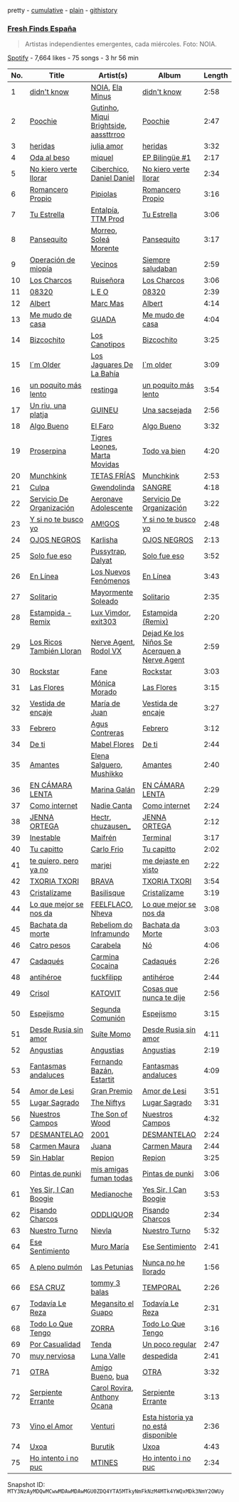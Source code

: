 pretty - [cumulative](/playlists/cumulative/37i9dQZF1DWVhn3qoy98w6.md) - [plain](/playlists/plain/37i9dQZF1DWVhn3qoy98w6) - [githistory](https://github.githistory.xyz/mackorone/spotify-playlist-archive/blob/main/playlists/plain/37i9dQZF1DWVhn3qoy98w6)

### [Fresh Finds España](https://open.spotify.com/playlist/37i9dQZF1DWVhn3qoy98w6)

> Artistas independientes emergentes, cada miércoles\. Foto: NOIA.

[Spotify](https://open.spotify.com/user/spotify) - 7,664 likes - 75 songs - 3 hr 56 min

| No. | Title | Artist(s) | Album | Length |
|---|---|---|---|---|
| 1 | [didn't know](https://open.spotify.com/track/2UNwClFdYeUlJkejytviEF) | [NOIA](https://open.spotify.com/artist/7ME5Ue2P7g1BP11FRWr7LA), [Ela Minus](https://open.spotify.com/artist/4rdJkXHNrMgowlwUdQAg8T) | [didn't know](https://open.spotify.com/album/6SPcRko47zyU386oL9RqkK) | 2:58 |
| 2 | [Poochie](https://open.spotify.com/track/0hEQySUBidgfllWBdHybA6) | [Gutinho](https://open.spotify.com/artist/5xneBcnKxnlHnspytUfcyE), [Miqui Brightside](https://open.spotify.com/artist/3Ej5fhuE6M1aEsPq9L5FlQ), [aassttrroo](https://open.spotify.com/artist/3Iw8b5St5OrqPTM9OhBXRv) | [Poochie](https://open.spotify.com/album/4gsxNgwNenMLiLAoB24qpY) | 2:47 |
| 3 | [heridas](https://open.spotify.com/track/3lUw3vbDH2Pl0qkobhqeSl) | [julia amor](https://open.spotify.com/artist/7xZqz9bsl0Zxf0g3mwnc9u) | [heridas](https://open.spotify.com/album/2kA82fvECUeKRY1xYw9DtY) | 3:32 |
| 4 | [Oda al beso](https://open.spotify.com/track/7xSFf0SWZ7NSb9CWNQFUBt) | [miquel](https://open.spotify.com/artist/3VUidb50jCH78EzrGpAVyj) | [EP Bilingüe \#1](https://open.spotify.com/album/3NUynVxhiHcEscrLhAVZBH) | 2:17 |
| 5 | [No kiero verte llorar](https://open.spotify.com/track/4TVMDJZBSpsF6pBrNTPmCm) | [Ciberchico](https://open.spotify.com/artist/2Y6MpHfkkDuoc4x47xcdho), [Daniel Daniel](https://open.spotify.com/artist/63hRgCbTdP3yf4IdYZ2AID) | [No kiero verte llorar](https://open.spotify.com/album/1WWlGV8FdZB1PdDEd20gXp) | 2:34 |
| 6 | [Romancero Propio](https://open.spotify.com/track/3O1GoifSo01SPqbl1JUQgd) | [Pipiolas](https://open.spotify.com/artist/0qFTwtYUtLs9jYEXUfmEpI) | [Romancero Propio](https://open.spotify.com/album/42OoyAaRonNgqSlSDrvWRc) | 3:16 |
| 7 | [Tu Estrella](https://open.spotify.com/track/65lYImuXhcPB2QkWb3xcQb) | [Entalpía](https://open.spotify.com/artist/2ttOCwacWTfLos1qSfWZDg), [TTM Prod](https://open.spotify.com/artist/5aTHRHzjxamo4oDzfyLG2y) | [Tu Estrella](https://open.spotify.com/album/6nZBpjlsqlrzl2YdNiVbVb) | 3:06 |
| 8 | [Pansequito](https://open.spotify.com/track/1wjB84uPM55JuiBlm9j9T9) | [Morreo](https://open.spotify.com/artist/3Xp3bobA8pIQerBzo8jW8d), [Soleá Morente](https://open.spotify.com/artist/5X5UPn6eVnwfYcujIQpcfu) | [Pansequito](https://open.spotify.com/album/2OYFKPnrFZdZczJAuENE61) | 3:17 |
| 9 | [Operación de miopía](https://open.spotify.com/track/3LheO2IxLds5EJ0A92aMpV) | [Vecinos](https://open.spotify.com/artist/42g6k1iU30Z2lDl0E2oKZR) | [Siempre saludaban](https://open.spotify.com/album/51ZIyhQqfCAbrcOE0SDzJo) | 2:59 |
| 10 | [Los Charcos](https://open.spotify.com/track/6dbI0EIx42N4oYYdLOdtWh) | [Ruiseñora](https://open.spotify.com/artist/5lWL0858SCbKL77z7Ff5Vs) | [Los Charcos](https://open.spotify.com/album/5Wlgp5ThAoedT4Bu4suFhC) | 3:06 |
| 11 | [08320](https://open.spotify.com/track/6ZEoTuxeSpE1voBOygtBhv) | [L E O](https://open.spotify.com/artist/3NlTAtfmLjoRSJ0vzck3G2) | [08320](https://open.spotify.com/album/500OZ1a3PpgEURObCzYYva) | 2:39 |
| 12 | [Albert](https://open.spotify.com/track/24qFotIhZa0KMDDsZBoJxg) | [Marc Mas](https://open.spotify.com/artist/2Afa8bc03hUILSCuypSSzt) | [Albert](https://open.spotify.com/album/2FSnb6Oiu08CQ3hCcFUR43) | 4:14 |
| 13 | [Me mudo de casa](https://open.spotify.com/track/6PC9XV4mfwsYRNVBgbFJIC) | [GUADA](https://open.spotify.com/artist/7DQKTS3zA63QhllsHFT2UN) | [Me mudo de casa](https://open.spotify.com/album/6rHXpK2WXv57QQEiHfMVf3) | 4:04 |
| 14 | [Bizcochito](https://open.spotify.com/track/5WN8jluUSi5KTxdeZS42EK) | [Los Canotipos](https://open.spotify.com/artist/3cjyAdRMzCkZx8cSqtMrRE) | [Bizcochito](https://open.spotify.com/album/3jUBEgK041smtctTIH0oLE) | 3:25 |
| 15 | [I´m Older](https://open.spotify.com/track/1j3vxd46mNDe675Afzi9VB) | [Los Jaguares De La Bahía](https://open.spotify.com/artist/1O6og7B4901T9pfhlRz1a5) | [I\`m older](https://open.spotify.com/album/3Tda7BIkfuWeGWkDf0izXz) | 3:09 |
| 16 | [un poquito más lento](https://open.spotify.com/track/1WFUprK26zP5HCBlGBOtvr) | [restinga](https://open.spotify.com/artist/0ZDfzRfClYgIFsNUxygcQ9) | [un poquito más lento](https://open.spotify.com/album/5UEoUYwccLmUdbNGMT8bb3) | 3:54 |
| 17 | [Un riu, una platja](https://open.spotify.com/track/5KLHI3cA6IX9cb2b8JL49M) | [GUINEU](https://open.spotify.com/artist/71LogL8lYEei6YssB4RyVD) | [Una sacsejada](https://open.spotify.com/album/2UzQXlICcimPrOGdoOLQea) | 2:56 |
| 18 | [Algo Bueno](https://open.spotify.com/track/3bcCBqxwDYNNcUCE3F4BS1) | [El Faro](https://open.spotify.com/artist/3tEffij11uKABNZ3RFnfk4) | [Algo Bueno](https://open.spotify.com/album/0BKkwEkFHCEIMqU07soGBT) | 3:32 |
| 19 | [Proserpina](https://open.spotify.com/track/6IgEzBfvwnYzT7R8yzNopq) | [Tigres Leones](https://open.spotify.com/artist/7nPrDCQpkqvDWvBLQS7fPF), [Marta Movidas](https://open.spotify.com/artist/59NswlApCpxmZbKSNQg0i5) | [Todo va bien](https://open.spotify.com/album/4hNavBOE7KShokRyxTiiRZ) | 4:20 |
| 20 | [Munchkink](https://open.spotify.com/track/3esrVi9Bd7IwPDbsLaYJ2U) | [TETAS FRÍAS](https://open.spotify.com/artist/6Lplaf8qcklV41FjuyBw8S) | [Munchkink](https://open.spotify.com/album/1EO8Y54nsq4o62evka1lF6) | 2:53 |
| 21 | [Culpa](https://open.spotify.com/track/234FKH11wocZnS8QrR2Tyu) | [Gwendolinda](https://open.spotify.com/artist/0m9Yhfqz0u6f93uFrZv4GE) | [SANGRE](https://open.spotify.com/album/5StRSEdbr41v7ZQpj3bsNZ) | 4:18 |
| 22 | [Servicio De Organización](https://open.spotify.com/track/6a3GOlV3UPpWaXPARi9tID) | [Aeronave Adolescente](https://open.spotify.com/artist/249m4fvXm7lbc0lP6rgfDi) | [Servicio De Organización](https://open.spotify.com/album/4i5TdeGlJXDr9cLTEeb8NX) | 3:22 |
| 23 | [Y si no te busco yo](https://open.spotify.com/track/6bgVQ7liF1naPkw1Kz1ckM) | [AM!GOS](https://open.spotify.com/artist/3HNfG9573Zk1cKXVuelkBb) | [Y si no te busco yo](https://open.spotify.com/album/1QwgM84KYFAXFHt023U8Po) | 2:48 |
| 24 | [OJOS NEGROS](https://open.spotify.com/track/0MRFgiXAbbsNyy2vlcagqk) | [Karlisha](https://open.spotify.com/artist/4MJnVJ6UeJY0WcULSDdu18) | [OJOS NEGROS](https://open.spotify.com/album/1gTHhVijBe003r1BwBA8r0) | 2:13 |
| 25 | [Solo fue eso](https://open.spotify.com/track/2yLUuIbpz3xDGuPixEM2wH) | [Pussytrap](https://open.spotify.com/artist/1CvAjNpe2ZjFVhlA34SyWK), [Dalyat](https://open.spotify.com/artist/7D6EYOZGlPz3xX0K4pK8Pl) | [Solo fue eso](https://open.spotify.com/album/7gCE2zWcGmdm95Ty0NpLh2) | 3:52 |
| 26 | [En Línea](https://open.spotify.com/track/0wTaWfliY4UdVYlVk7RiE1) | [Los Nuevos Fenómenos](https://open.spotify.com/artist/7p2PgTPWJE1cTmdvLxFPjH) | [En Línea](https://open.spotify.com/album/1lgmNohv81RcBS34BipiAT) | 3:43 |
| 27 | [Solitario](https://open.spotify.com/track/5UCOobFRji8LsslQTz2Vip) | [Mayormente Soleado](https://open.spotify.com/artist/2YBzZDsJtBX9E5sDW2S1rG) | [Solitario](https://open.spotify.com/album/0LXL6qPZt51Vo99SCZDIra) | 2:35 |
| 28 | [Estampida \- Remix](https://open.spotify.com/track/7C2pjqbdi2F4WQHhGeNqQY) | [Lux Vimdor](https://open.spotify.com/artist/5MSARlILztDOl23Gc3mqI8), [exit303](https://open.spotify.com/artist/3B77kZJvJq4OR9qsC7UXNW) | [Estampida \(Remix\)](https://open.spotify.com/album/24vu7EE5EPRRR0Fa2TNwP2) | 2:20 |
| 29 | [Los Ricos También Lloran](https://open.spotify.com/track/7L6rwbE8Nb2jiDub0wVfeu) | [Nerve Agent](https://open.spotify.com/artist/41FXjscq7kzM1RQPFzt9ku), [Rodol VX](https://open.spotify.com/artist/6RlL1rqDR4Yer2elkvC6IC) | [Dejad Ke los Niños Se Acerquen a Nerve Agent](https://open.spotify.com/album/47OA5XxyGBv8CGiW3miZQG) | 2:59 |
| 30 | [Rockstar](https://open.spotify.com/track/3W2GUJYVM8bzIrbrKZT62R) | [Fane](https://open.spotify.com/artist/6T7oLp640iQSRrGtiwxRHh) | [Rockstar](https://open.spotify.com/album/6QCuEuvsNf1U8zNyBZW87O) | 3:03 |
| 31 | [Las Flores](https://open.spotify.com/track/0rFhgOWHayNPNUy2TnNjZ9) | [Mónica Morado](https://open.spotify.com/artist/6i3TGO04ngIXDAivoIxwB6) | [Las Flores](https://open.spotify.com/album/7lqsfCMGMCSDNah9R3YAyg) | 3:15 |
| 32 | [Vestida de encaje](https://open.spotify.com/track/223NBVJ2QvZLyhGRZTtFNe) | [María de Juan](https://open.spotify.com/artist/3JOaesg3hFdm9PjUAlAevb) | [Vestida de encaje](https://open.spotify.com/album/4WwM3JqPOLcPHlB2C3Xk2D) | 3:27 |
| 33 | [Febrero](https://open.spotify.com/track/0E07pXHsF7PZUMdT2DeViO) | [Agus Contreras](https://open.spotify.com/artist/50ENLjdaCeZznlFIeGdemw) | [Febrero](https://open.spotify.com/album/4HtTDeltdczAKZQs6sZDJr) | 3:12 |
| 34 | [De ti](https://open.spotify.com/track/6mNdC1R9gxftcOKYI2PUXv) | [Mabel Flores](https://open.spotify.com/artist/5nu2RYUhE093k61C9godJg) | [De ti](https://open.spotify.com/album/6ZvLbVvArk8l3x0T580orr) | 2:44 |
| 35 | [Amantes](https://open.spotify.com/track/7GpwSjzxIGPLrc8I1LEL26) | [Elena Salguero](https://open.spotify.com/artist/1c9P73X3n8wQ81h9zYP2gO), [Mushikko](https://open.spotify.com/artist/2h4P6Vo6nJGjAODb583gQ4) | [Amantes](https://open.spotify.com/album/5mhGANeWYRiEvochePlXHy) | 2:40 |
| 36 | [EN CÁMARA LENTA](https://open.spotify.com/track/2ISFtkm2rXgTemn6b4TKUK) | [Marina Galán](https://open.spotify.com/artist/1eJhuAMoYA9LO0pSHu5Pmh) | [EN CÁMARA LENTA](https://open.spotify.com/album/37AhobzP5mg0NCqgoZChOm) | 2:29 |
| 37 | [Como internet](https://open.spotify.com/track/0zduidSESUdFUSzqN9PhNR) | [Nadie Canta](https://open.spotify.com/artist/10woeTDi1sEfcxR0iqqSEw) | [Como internet](https://open.spotify.com/album/3DRbHatROy202Nk5I80PXI) | 2:24 |
| 38 | [JENNA ORTEGA](https://open.spotify.com/track/1kSKPe0rrroUlfjZW8u2Z8) | [Hectr](https://open.spotify.com/artist/33vpwJYepyFUya2M5VwVpS), [chuzausen\_](https://open.spotify.com/artist/4K5aO5UQql5Sj9V49s5Uln) | [JENNA ORTEGA](https://open.spotify.com/album/2xenhUBexjcXxE7B1H33ae) | 2:12 |
| 39 | [Inestable](https://open.spotify.com/track/6PjVjVtWAfIAqn4kTYdUzF) | [Maifrén](https://open.spotify.com/artist/571t1AKbmBJnGZY3NdNGCI) | [Terminal](https://open.spotify.com/album/6e4Qd09eoOxACKlYRU2YSp) | 3:17 |
| 40 | [Tu capitto](https://open.spotify.com/track/40fQIanIIxeAcFVlQKg2eT) | [Carlo Frio](https://open.spotify.com/artist/2ZkSJkvuz5kzvPe4ff1jqc) | [Tu capitto](https://open.spotify.com/album/0wt1xhWFYu81yEb5ESKBX9) | 2:02 |
| 41 | [te quiero, pero ya no](https://open.spotify.com/track/2E5JROYwOeqSMGltMyis0h) | [marjei](https://open.spotify.com/artist/7ezBmmHgTL0tj341girz15) | [me dejaste en visto](https://open.spotify.com/album/5814gIVqqSvWtSy4qauw9c) | 2:22 |
| 42 | [TXORIA TXORI](https://open.spotify.com/track/4spH64QYcaHz1vRYiVfC0M) | [BRAVA](https://open.spotify.com/artist/3O2c7Rx1wcqMVkq9pZn4WZ) | [TXORIA TXORI](https://open.spotify.com/album/6xI0mPPppgDAECk83Sw84Y) | 3:54 |
| 43 | [Cristalízame](https://open.spotify.com/track/7v7p1BxTfhcwi0R13f9PlA) | [Basilisque](https://open.spotify.com/artist/6N3CTwgOF1agOVSk44o9um) | [Cristalízame](https://open.spotify.com/album/3totYvSlArWfUXhLZ3rVpB) | 3:19 |
| 44 | [Lo que mejor se nos da](https://open.spotify.com/track/6FPhmFHXQ19J8QOKyJJK5D) | [FEELFLACO](https://open.spotify.com/artist/58XJOkR9Z11iSbwIv8zPzZ), [Nheva](https://open.spotify.com/artist/3cFjJFlKjV0u7tKEkEfbBQ) | [Lo que mejor se nos da](https://open.spotify.com/album/2fWIuLSXTVMwoym1WhI530) | 3:08 |
| 45 | [Bachata da morte](https://open.spotify.com/track/0ePRCRxRKil2rd7JMd5ONi) | [Rebeliom do Inframundo](https://open.spotify.com/artist/2fT8oWXXWMm6tgnzLECFQc) | [Bachata da Morte](https://open.spotify.com/album/06lQx6DcC0naBYxTJX2khu) | 3:03 |
| 46 | [Catro pesos](https://open.spotify.com/track/37OlMe2kjdwT98QnTvGs7c) | [Carabela](https://open.spotify.com/artist/2S89EPrtxX4j6IisWBvyCs) | [Nó](https://open.spotify.com/album/40F9iAvCvAGwqFIM960l2f) | 4:06 |
| 47 | [Cadaqués](https://open.spotify.com/track/60gVUG3HhEhcDlvehdlozp) | [Carmina Cocaina](https://open.spotify.com/artist/7D0W8R2omNPmfikpAN3NNH) | [Cadaqués](https://open.spotify.com/album/6rXXqzdqADnyn92qolBWwm) | 2:26 |
| 48 | [antihéroe](https://open.spotify.com/track/4XrrBfIcQQxeBuqoefZD3Y) | [fuckfilipp](https://open.spotify.com/artist/6gFcPZeMtfpB8DPaSqm10A) | [antihéroe](https://open.spotify.com/album/0CDbH6pfHNWAflKWK24vH9) | 2:44 |
| 49 | [Crisol](https://open.spotify.com/track/3Kp0HN7hiJ4ODp8LE7OVEe) | [KATOVIT](https://open.spotify.com/artist/4Y8UTAeVunPsidX0MNGLDI) | [Cosas que nunca te dije](https://open.spotify.com/album/5G3KiMgvtFhQvZr3w3YoEu) | 2:56 |
| 50 | [Espejismo](https://open.spotify.com/track/4uEnOnU1lCv4a7aWUoHzWU) | [Segunda Comunión](https://open.spotify.com/artist/4iwezv6CwXW39f2dZu6FwH) | [Espejismo](https://open.spotify.com/album/5O8Zyhw8gxXRGiJk2KspKS) | 3:15 |
| 51 | [Desde Rusia sin amor](https://open.spotify.com/track/5zzEcNjedfrwTqqnOdZCPD) | [Suîte Momo](https://open.spotify.com/artist/7b5kEP9oGOgMcFeGDu7MMG) | [Desde Rusia sin amor](https://open.spotify.com/album/3QXko0PfmrWBnRHcPHxc3K) | 4:11 |
| 52 | [Angustias](https://open.spotify.com/track/1C8oGwGDTvE0Au70nnGkPe) | [Angustias](https://open.spotify.com/artist/5EuugrHBBOblcdm1ZI3gcK) | [Angustias](https://open.spotify.com/album/6VpzDbmDOuHVyPx0y3TfHI) | 2:19 |
| 53 | [Fantasmas andaluces](https://open.spotify.com/track/4tDWd55Ktucjgr5VI5ugmC) | [Fernando Bazán](https://open.spotify.com/artist/7FpWolDbRXLfG558TSgtye), [Estartit](https://open.spotify.com/artist/1F14x4GNqHLi2lJYPQuN3a) | [Fantasmas andaluces](https://open.spotify.com/album/3WDmsaDEt6t0qZnHZmeIo4) | 4:09 |
| 54 | [Amor de Lesi](https://open.spotify.com/track/09e1IhPtoAjNzK0OM0h4o5) | [Gran Premio](https://open.spotify.com/artist/1TzGzICDKrFf7BarPGivnQ) | [Amor de Lesi](https://open.spotify.com/album/7GeYpTBGlTzNjU9EI5ymA2) | 3:51 |
| 55 | [Lugar Sagrado](https://open.spotify.com/track/7u9oYWLx1TiONE8UHmQAqd) | [The Niftys](https://open.spotify.com/artist/3E5CaxIouc8iJ4gFEzSrg5) | [Lugar Sagrado](https://open.spotify.com/album/5tSxLy9UKtoHAiarH6MK9j) | 3:31 |
| 56 | [Nuestros Campos](https://open.spotify.com/track/5GvYg0IbMrxj02xjBoHyYG) | [The Son of Wood](https://open.spotify.com/artist/19FBTkMNRv8TA2DMkjJVJB) | [Nuestros Campos](https://open.spotify.com/album/7mHX7CUNZRareNDuEqVod8) | 4:32 |
| 57 | [DESMANTELAO](https://open.spotify.com/track/0YbCXBfvO2JhplLAB5FoIx) | [2001](https://open.spotify.com/artist/4ptSxeecnfuKKrOm7oCVPT) | [DESMANTELAO](https://open.spotify.com/album/1haMBzNWlWefhTYo8NswdU) | 2:24 |
| 58 | [Carmen Maura](https://open.spotify.com/track/6ClMdWb43mBKHX73JfqJhO) | [Juana](https://open.spotify.com/artist/59rrpl4VEJ34sIXu4JFp8W) | [Carmen Maura](https://open.spotify.com/album/13I0ZKMSxhl4Iib5HfUjUL) | 2:44 |
| 59 | [Sin Hablar](https://open.spotify.com/track/4xGAVaRPvewFxX3RGLR433) | [Repion](https://open.spotify.com/artist/15o4xwiKZWJ6jOFp9LeP24) | [Repion](https://open.spotify.com/album/5o72CTv41E3lh2h7yNEm1R) | 3:25 |
| 60 | [Pintas de punki](https://open.spotify.com/track/3pYacQzqMUP25Tz1UuJzFL) | [mis amigas fuman todas](https://open.spotify.com/artist/7KdIqg2BmTqrSTJm19a8me) | [Pintas de punki](https://open.spotify.com/album/7f6EA73EsumyisyCgmjHyS) | 3:06 |
| 61 | [Yes Sir, I Can Boogie](https://open.spotify.com/track/0Nsi4QYe7dSV1EGWeD4Ina) | [Medianoche](https://open.spotify.com/artist/0cdMQNFIPkvbCvtapjvbkk) | [Yes Sir, I Can Boogie](https://open.spotify.com/album/1RL06GXjm2fC8w0eYYWsOc) | 3:53 |
| 62 | [Pisando Charcos](https://open.spotify.com/track/4D2RaferzFNzX0dzwnURFX) | [ODDLIQUOR](https://open.spotify.com/artist/1rmlkMXVf5f6ilIVhjow34) | [Pisando Charcos](https://open.spotify.com/album/2m7bYg4g9VkPIl2kKp9pOD) | 2:34 |
| 63 | [Nuestro Turno](https://open.spotify.com/track/0LKExqZSHcGLCnPXs9FBo6) | [Nievla](https://open.spotify.com/artist/2LnG9Y5m1N69MBmComLbFp) | [Nuestro Turno](https://open.spotify.com/album/4NNztoaC0NhMZvqQVqwUnZ) | 5:32 |
| 64 | [Ese Sentimiento](https://open.spotify.com/track/0RjVKLI1j3ABMy5XxNF6cp) | [Muro María](https://open.spotify.com/artist/5INts4xs8Jf1Rpnkd6Zd2Y) | [Ese Sentimiento](https://open.spotify.com/album/7BZyCYjkwUsyM1tlbtms8D) | 2:41 |
| 65 | [A pleno pulmón](https://open.spotify.com/track/385LOQSsqndhKlZakIZPAA) | [Las Petunias](https://open.spotify.com/artist/5ahvDss0AH60cd2AWqoU1r) | [Nunca no he llorado](https://open.spotify.com/album/7bPbOE1J1kB6Z5PDwkKLHu) | 1:56 |
| 66 | [ESA CRUZ](https://open.spotify.com/track/6k1jtZry83hc5bw44z0ntJ) | [tommy 3 balas](https://open.spotify.com/artist/2toYLRPVyQ0VTBzja0WBBL) | [TEMPORAL](https://open.spotify.com/album/5aQOnI7YrW7AnnU3asp8pr) | 2:26 |
| 67 | [Todavía Le Reza](https://open.spotify.com/track/6XIWmjVhpKvA6eD10TZKq5) | [Megansito el Guapo](https://open.spotify.com/artist/77pveBNk2RqfKuBpCvdG9f) | [Todavía Le Reza](https://open.spotify.com/album/5pPvyLYjMzCzuvqroLKGJs) | 2:31 |
| 68 | [Todo Lo Que Tengo](https://open.spotify.com/track/1PJSAvtTox6WiFA1FIbg8y) | [ZORRA](https://open.spotify.com/artist/5O0wGiF662RZSkYYxVwnv9) | [Todo Lo Que Tengo](https://open.spotify.com/album/2MyAbwcZoq0XyBUhKHrlvL) | 3:16 |
| 69 | [Por Casualidad](https://open.spotify.com/track/02nf2GHoWzEmiNiOL8T1ml) | [Tenda](https://open.spotify.com/artist/6q67yxb78jnAUnVXrbZBHS) | [Un poco regular](https://open.spotify.com/album/2IJ1VnCFUXYTFB5MlT1MB0) | 2:47 |
| 70 | [muy nerviosa](https://open.spotify.com/track/5GMcyZUI3TM91gwKcKqZuS) | [Luna Valle](https://open.spotify.com/artist/7i2n4SRaxtVZFBOOOPKvPB) | [despedida](https://open.spotify.com/album/6gM5E0CKhTA2qXt6eAscAi) | 2:41 |
| 71 | [OTRA](https://open.spotify.com/track/3llK9t8Wzgy8p5mSdic8jn) | [Amigo Bueno](https://open.spotify.com/artist/7tRm5DwLPNaYjWVbGz3fW1), [bua](https://open.spotify.com/artist/5SpWjDEwSMHKHKYgyBM1H2) | [OTRA](https://open.spotify.com/album/0qzljGNU4njjaZFZa2ooSi) | 3:32 |
| 72 | [Serpiente Errante](https://open.spotify.com/track/3tfh7B0KoyaQglA0Q9IwVm) | [Carol Rovira](https://open.spotify.com/artist/03l8FCVHinQvddvneZCZ0h), [Anthony Ocana](https://open.spotify.com/artist/0Hl9bUOHvBaO5Td5vpRvlG) | [Serpiente Errante](https://open.spotify.com/album/1PnpJaspQw4qLTH6Lhr5Ql) | 3:13 |
| 73 | [Vino el Amor](https://open.spotify.com/track/7LWvckYxoIoPb1QW6OnrEb) | [Venturi](https://open.spotify.com/artist/2f1pksYZS7c56itOgksEeE) | [Esta historia ya no está disponible](https://open.spotify.com/album/1nzm7XdIQU2Tg5XBWHew1O) | 2:36 |
| 74 | [Uxoa](https://open.spotify.com/track/67o4L6bcRACDHJxJDRFP0I) | [Burutik](https://open.spotify.com/artist/5zB7ieXnS8yWs08jPNXQQn) | [Uxoa](https://open.spotify.com/album/6mDiTRNMkK5Ai73s6oSkBf) | 4:43 |
| 75 | [Ho intento i no puc](https://open.spotify.com/track/0Bo9fq7DATIgnmqQIep45q) | [MTINES](https://open.spotify.com/artist/76lAr4DMu57YZufBZpdEP4) | [Ho intento i no puc](https://open.spotify.com/album/6lz0z6JjE9yT8juvI86ttZ) | 2:34 |

Snapshot ID: `MTY3NzAyMDQwMCwwMDAwMDAwMGU0ZDQ4YTA5MTkyNmFkNzM4MTk4YWQxMDk3NmY2OWUy`
